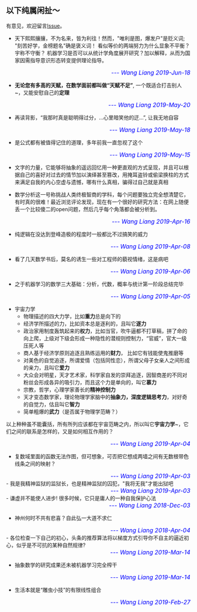 ## 以下纯属闲扯～

有意见，欢迎留言[Issue](https://github.com/wangliangster/wangliangster.github.io/issues)。
- 天下熙熙攘攘，不为名来，皆为利往！然而，"唯利是图，爆发户"是贬义词; "刻苦好学，金榜题名"确是褒义词！
看似等价的两端努力为什么显象不平衡？宇称不守衡？ 机器学习是否可以从统计学角度展开研究？加以解释，从而为国家因需指导意识形态转变提供理论指导。
<div style="text-align: right">
 <font size="3" color="blue">
   <i>
      --- Wang Liang 2019-Jun-18
   </i>
 </font>
</div>


- **无论您有多高的天赋，在数学面前都叫做“天赋不足”**, 一个既适合打击别人~，又能安慰自己的**定理**
<div style="text-align: right">
 <font size="3" color="blue">
   <i>
      --- Wang Liang 2019-May-20
   </i>
 </font>
</div>


- 再读背影，“我那时真是聪明得过分，...心里暗笑他的迂...”, 让我无地自容
<div style="text-align: right">
 <font size="3" color="blue">
   <i>
      --- Wang Liang 2019-May-18
   </i>
 </font>
</div>

- 是公式都有被值得记住的道理，多年前我一直忽视了这个
<div style="text-align: right">
 <font size="3" color="blue">
   <i>
      --- Wang Liang 2019-May-15
   </i>
 </font>
</div>

- 文字的力量，它能够将抽象的遥远回忆用一种更直观的方式呈现，并且可以根据自己的喜好对过去的情节加以演绎甚至篡改，用掩耳盗铃或偷梁换柱的方式来满足自我的内心空虚与遗憾，哪有什么真相，骗得过自己就是真相

- 数学分析这一号称挑战人类终极智商的学科，每个问题要独立完全想清楚它，有时真的很难！最近浏览评论发现，现在有一个很好的研究方法：在网上随便丢一个比较傻二的open问题，然后几乎每个角落都会被分析到。
<div style="text-align: right">
 <font size="3" color="blue">
   <i>
      --- Wang Liang 2019-Apr-16
   </i>
 </font>
</div>


- 纯逻辑在没达到登峰造极的程度时一般都比不过搞笑的威力
</div>
<div style="text-align: right">
 <font size="3" color="blue">
   <i>
      --- Wang Liang 2019-Apr-08
   </i>
 </font>
</div>

- 看了几天数学书后，莫名的诱生一些对工程师的藐视情绪，这是病吧
<div style="text-align: right">
 <font size="3" color="blue">
   <i>
      --- Wang Liang 2019-Apr-06
   </i>
 </font>
</div>

- 之于机器学习的数学三大基础：分析，代数，概率与统计第一阶段总结完毕
<div style="text-align: right">
 <font size="3" color="blue">
   <i>
      --- Wang Liang 2019-Apr-05
   </i>
 </font>
</div>

- 宇宙力学
	* 物理描述的四大力学，比如**重力**总是向下的
	* 经济学所描述的力，比如资本总是逐利的，且叫它**逐力**
	* 政治家用制度轰筑起来的**权力**，比如当官，吹牛逼都不打草稿，拼了命的向上爬，上级对下级会形成一种隐性的潜规则控制力，“官威”，官大一级压死人等
	* 商人基于经济学原则追逐且熟练运用的**财力**， 比如它有钱能使鬼推磨等
	* 对美色的自觉追逐，所谓爱情（包括同性恋），所谓父母子女亲人之间形成的亲力，且叫它**爱力**
	* 大众会对明星，天才艺术家，科学家自发的崇拜追逐，因智商差的不同对粉丝会形成各异的吸引力，而且这个力是单向的，叫它**慕力**
	* 宗教，哲学，心理学家善长的**精神控制力** 
	* 天才变态数学家，理论物理学家脑中的**抽象力，深度逻辑思考力**，对好奇的自觉力，估且叫它**智力**
	* 简单粗爆的**武力**（是否属于物理学范畴？）

以上种种虽不能囊括，所有所列应该都在宇宙范畴之内，所以叫它**宇宙力学**~，它们之间的联系是怎样的，又是如何相互作用的？ 

<div style="text-align: right">
 <font size="3" color="blue">
   <i>
      --- Wang Liang 2019-Apr-04
   </i>
 </font>
</div>

- 复数域里面的函数无法作图，但可想象，可否把它想成两墙之间有无数根带色线条之间的映射？
<div style="text-align: right">
 <font size="3" color="blue">
   <i>
      --- Wang Liang 2019-Apr-03
   </i>
 </font>
</div>
- 我是我精神监狱的监狱长，也是精神监狱的囚犯，"我将无我"才能出狱吧
<div style="text-align: right">
 <font size="3" color="blue">
   <i>
      --- Wang Liang 2019-Apr-03
   </i>
 </font>
</div>
- 谦虚并不能使人进步! 很多时候，它只是庸人的一种自我保护心法
<div style="text-align: right">
 <font size="3" color="blue">
   <i>
      --- Wang Liang 2018-Dec-03
   </i>
 </font>
</div>

- 神州何时不共有悲喜？自此弘一大道不求仁
<div style="text-align: right">
 <font size="3" color="blue">
   <i>
      --- Wang Liang 2018-Apr-04
   </i>
 </font>
</div>
- 各位检查一下自己的初心，头条的推荐算法将以梯度方式引导你不自主的逼近初心，似乎是不可抗的某种自然规律?
<div style="text-align: right">
 <font size="3" color="blue">
   <i>
      --- Wang Liang 2019-Mar-14
   </i>
 </font>
</div>

- 抽象数学的研究成果还未被机器学习完全榨干
<div style="text-align: right">
 <font size="3" color="blue">
   <i>
      --- Wang Liang 2019-Mar-14
   </i>
 </font>
</div>

- 生活本就是“雕虫小技”的有限线性组合
<div style="text-align: right">
 <font size="3" color="blue">
   <i>
      --- Wang Liang 2019-Feb-27
   </i>
 </font>
</div>
